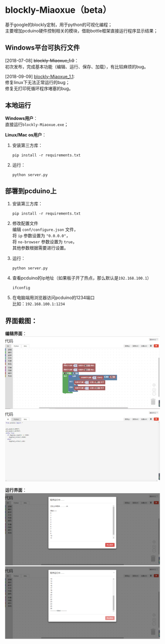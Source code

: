 # blockly-Miaoxue（beta）
基于google的blockly定制，用于python的可视化编程；       
主要增加pcduino硬件控制相关的模块，借助bottle框架直接运行程序显示结果；     
   
## Windows平台可执行文件
\[2018-07-08\] ~~blockly-Miaoxue_1.0~~：     
初次发布，完成基本功能（编辑、运行、保存、加载），有比较麻烦的bug。         
  
\[2018-09-09\] [blockly-Miaoxue_1.1](https://pan.baidu.com/s/1pzYR1iBHHM4I1ooaX0LRSg):      
修复linux下无法正常运行的bug；        
修复无打印死循环程序堵塞的bug。

## 本地运行       
**Windows用户**：       
直接运行`blockly-Miaoxue.exe`；  
  
**Linux/Mac os用户**：
1. 安装第三方库：     
    ```
    pip install -r requirements.txt
    ```

2. 运行：    
    ```
    python server.py
    ```

## 部署到pcduino上     
1. 安装第三方库：     
    ```
    pip install -r requirements.txt
    ```

2. 修改配置文件           
    编辑 `conf/configure.json` 文件，        
    将 `ip` 参数设置为 `"0.0.0.0"`，       
    将 `no-browser` 参数设置为 `true`，    
    其他参数根据需要进行设置。        

3. 运行：    
    ```
    python server.py
    ```         

4. 查看pcduino的ip地址（如果板子开了热点，那么默认是`192.168.100.1`）              
    ```
    ifconfig
    ```      

5. 在电脑端用浏览器访问pcduino的1234端口     
    比如：`192.168.100.1:1234`
   
## 界面截图：    
**编辑界面**：         
![](https://raw.githubusercontent.com/hey-yahei/blockly-Miaoxue/master/demos/demo_blocks.png)      
![](https://raw.githubusercontent.com/hey-yahei/blockly-Miaoxue/master/demos/demo_code.png)      
  
**运行界面**：        
![](https://raw.githubusercontent.com/hey-yahei/blockly-Miaoxue/master/demos/demo_running.png)      
![](https://raw.githubusercontent.com/hey-yahei/blockly-Miaoxue/master/demos/demo_killed.png)      
